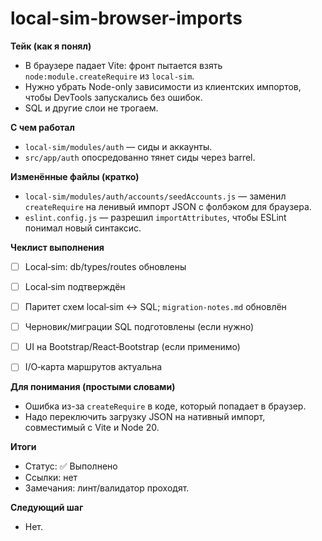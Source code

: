 # local-sim-browser-imports


**Тейк (как я понял)**
- В браузере падает Vite: фронт пытается взять `node:module.createRequire` из `local-sim`.
- Нужно убрать Node-only зависимости из клиентских импортов, чтобы DevTools запускались без ошибок.
- SQL и другие слои не трогаем.


**С чем работал**
- `local-sim/modules/auth` — сиды и аккаунты.
- `src/app/auth` опосредованно тянет сиды через barrel.


**Изменённые файлы (кратко)**
- `local-sim/modules/auth/accounts/seedAccounts.js` — заменил `createRequire` на ленивый импорт JSON с фолбэком для браузера.
- `eslint.config.js` — разрешил `importAttributes`, чтобы ESLint понимал новый синтаксис.


**Чеклист выполнения**
- [ ] Local‑sim: db/types/routes обновлены
- [ ] Local‑sim подтверждён
- [ ] Паритет схем local‑sim ↔ SQL; `migration-notes.md` обновлён
- [ ] Черновик/миграции SQL подготовлены (если нужно)
- [ ] UI на Bootstrap/React‑Bootstrap (если применимо)
- [ ] I/O‑карта маршрутов актуальна


**Для понимания (простыми словами)**
- Ошибка из-за `createRequire` в коде, который попадает в браузер.
- Надо переключить загрузку JSON на нативный импорт, совместимый с Vite и Node 20.


**Итоги**
- Статус: ✅ Выполнено
- Ссылки: нет
- Замечания: линт/валидатор проходят.


**Следующий шаг**
- Нет.
